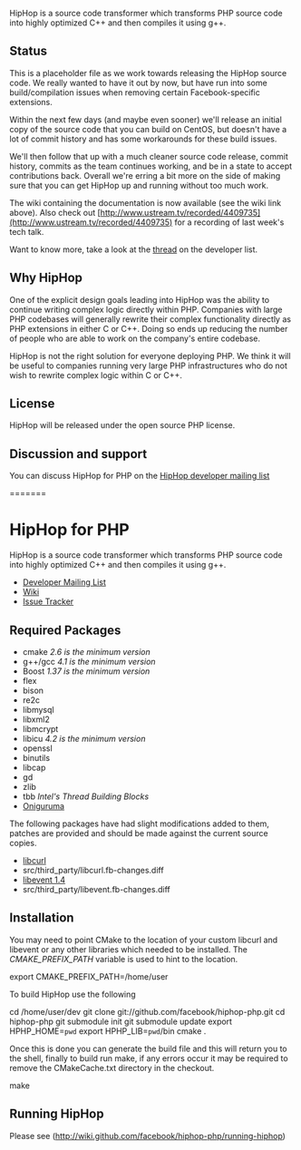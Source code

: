 HipHop is a source code transformer which transforms PHP source code into highly optimized C++ and then compiles it using g++.

## Status

This is a placeholder file as we work towards releasing the HipHop source code.  We really wanted to have it out by now, but have run into some build/compilation issues when removing certain Facebook-specific extensions.

Within the next few days (and maybe even sooner) we'll release an initial copy of the source code that you can build on CentOS, but doesn't have a lot of commit history and has some workarounds for these build issues.

We'll then follow that up with a much cleaner source code release, commit history, commits as the team continues working, and be in a state to accept contributions back.  Overall we're erring a bit more on the side of making sure that you can get HipHop up and running without too much work.

The wiki containing the documentation is now available (see the wiki link above).  Also check out [http://www.ustream.tv/recorded/4409735](http://www.ustream.tv/recorded/4409735) for a recording of last week's tech talk.

Want to know more, take a look at the [thread](http://groups.google.com/group/hiphop-php-dev/browse_thread/thread/2babfd7c38ccea06) on the developer list.


## Why HipHop

One of the explicit design goals leading into HipHop was the ability to continue writing complex logic directly within PHP.  Companies with large PHP codebases will generally rewrite their complex functionality directly as PHP extensions in either C or C++.  Doing so ends up reducing the number of people who are able to work on the company's entire codebase.

HipHop is not the right solution for everyone deploying PHP.  We think it will be useful to companies running very large PHP infrastructures who do not wish to rewrite complex logic within C or C++.


## License

HipHop will be released under the open source PHP license.


## Discussion and support

You can discuss HipHop for PHP on the [HipHop developer mailing list](http://groups.google.com/group/hiphop-php-dev)

=======
# HipHop for PHP

HipHop is a source code transformer which transforms PHP source code into highly optimized C++ and then compiles it using g++.

* [Developer Mailing List](http://groups.google.com/group/hiphop-php-dev)
* [Wiki](http://wiki.github.com/facebook/hiphop-php)
* [Issue Tracker](http://github.com/facebook/hiphop-php/issues)

## Required Packages
* cmake *2.6 is the minimum version*
* g++/gcc *4.1 is the minimum version*
* Boost *1.37 is the minimum version*
* flex
* bison
* re2c
* libmysql
* libxml2
* libmcrypt
* libicu *4.2 is the minimum version*
* openssl
* binutils
* libcap
* gd
* zlib
* tbb *Intel's Thread Building Blocks*
* [Oniguruma](http://www.geocities.jp/kosako3/oniguruma/)

The following packages have had slight modifications added to them, patches are provided and should be made against the current source copies.

* [libcurl](http://curl.haxx.se/download.html)
* src/third_party/libcurl.fb-changes.diff
* [libevent 1.4](http://www.monkey.org/~provos/libevent/)
* src/third_party/libevent.fb-changes.diff

## Installation

You may need to point CMake to the location of your custom libcurl and libevent or any other libraries which needed to be installed. The *CMAKE_PREFIX_PATH* variable is used to hint to the location.

export CMAKE_PREFIX_PATH=/home/user

To build HipHop use the following

cd /home/user/dev
git clone git://github.com/facebook/hiphop-php.git
cd hiphop-php
git submodule init
git submodule update
export HPHP_HOME=`pwd`
export HPHP_LIB=`pwd`/bin
cmake .

Once this is done you can generate the build file and this will return you to the shell, finally to build run make, if any errors occur it may be required to remove the CMakeCache.txt directory in the checkout.

make

## Running HipHop

Please see (http://wiki.github.com/facebook/hiphop-php/running-hiphop)
